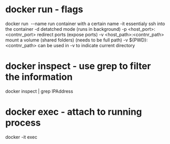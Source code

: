 # docker run - flags
docker run <image>
    --name <name>                     run container with a certain name
    -it                               essentialy ssh into the container
    -d                                detatched mode (runs in background)
    -p <host_port>:<contnr_port>      redirect ports (expose ports)
    -v <host_path>:<contnr_path>      mount a volume (shared folders) (needs to be full path)
    -v ${PWD}:<contnr_path>           can be used in -v to indicate current directory

# docker inspect - use grep to filter the information
docker inspect <item> | grep IPAddress

# docker exec - attach to running process
docker -it exec <container> <process>
